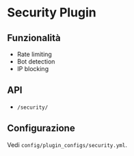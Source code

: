 # Security Plugin

## Funzionalità
- Rate limiting
- Bot detection
- IP blocking

## API
- `/security/`

## Configurazione
Vedi `config/plugin_configs/security.yml`.
